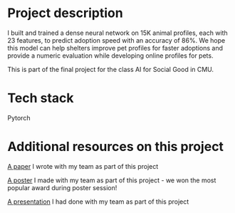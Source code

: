 # Project description

I built and trained a dense neural network on 15K animal profiles, each with 23 features, to predict adoption speed with an accuracy of 86%. We hope this model can help shelters improve pet profiles for faster adoptions and provide a numeric evaluation while developing online profiles for pets. 

This is part of the final project for the class AI for Social Good in CMU.

# Tech stack

Pytorch

# Additional resources on this project
[A paper](https://drive.google.com/file/d/1vL5rwdDraDe8Hc7mhgvdrehY8HNzSUi8/view?usp=sharing) I wrote with my team as part of this project

[A poster](https://drive.google.com/file/d/1c2xR2JVAGnnZM52Oe4K56VlEBiaotbEN/view?usp=sharing) I made with my team as part of this project - we won the most popular  award during poster session!

[A presentation](https://drive.google.com/file/d/1FbsLnD0YxUlgrlWrOYJDR8yveN-Ix4Qd/view?usp=sharing) I had done with my team as part of this project
